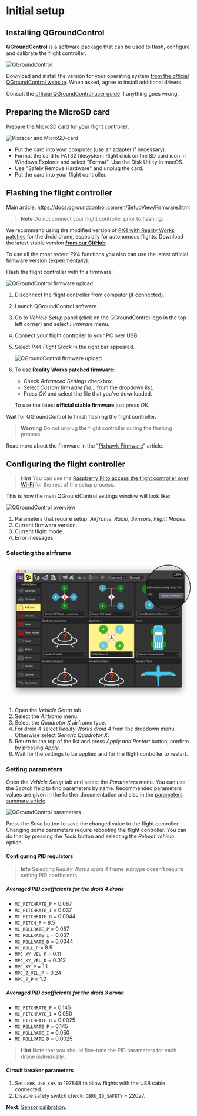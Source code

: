 # Initial setup

## Installing QGroundControl

**QGroundControl** is a software package that can be used to flash, configure and calibrate the flight controller.

<img src="../assets/qgc.png" alt="QGroundControl" class="zoom">

Download and install the version for your operating system [from the official QGroundControl website](https://docs.qgroundcontrol.com/en/getting_started/download_and_install.html). When asked, agree to install additional drivers.

Consult the [official QGroundControl user guide](https://docs.qgroundcontrol.com/en/) if anything goes wrong.

## Preparing the MicroSD card

Prepare the MicroSD card for your flight controller.

<img src="../assets/pix-sd.png" alt="Pixracer and MicroSD-card" class="zoom center" width=400>

* Put the card into your computer (use an adapter if necessary).
* Format the card to FAT32 filesystem. Right click on the SD card icon in Windows Explorer and select "Format". Use the Disk Utility in macOS.
* Use "Safely Remove Hardware" and unplug the card.
* Put the card into your flight controller.

## Flashing the flight controller

Main article: https://docs.qgroundcontrol.com/en/SetupView/Firmware.html

> **Note** Do not connect your flight controller prior to flashing.

We recommend using the modified version of [PX4 with Reality Works patches](firmware.md) for the droid drone, especially for autonomous flights. Download the latest stable version **<a class="latest-firmware v4" href="https://github.com/CopterExpress/Firmware/releases">from our GitHub</a>**.

To use all the most recent PX4 functions you also can use the latest official firmware version (experimentally).

Flash the flight controller with this firmware:

<img src="../assets/qgc-firmware.png" alt="QGroundControl firmware upload" class="zoom">

1. Disconnect the flight controller from computer (if connected).
2. Launch QGroundControl software.
3. Go to *Vehicle Setup* panel (click on the QGroundControl logo in the top-left corner) and select *Firmware* menu.
4. Connect your flight controller to your PC over USB.
5. Select *PX4 Flight Stack* in the right bar appeared.

   <img src="../assets/qgc-firmware.png" alt="QGroundControl firmware upload" class="zoom">

6. To use **Reality Works patched firmware**:

   * Check *Advanced Settings* checkbox.
   * Select *Custom firmware file...* from the dropdown list.
   * Press *OK* and select the file that you've downloaded.

   To use the latest **official stable firmware** just press *OK*.

Wait for QGroundControl to finish flashing the flight controller.

> **Warning** Do not unplug the flight controller during the flashing process.

Read more about the firmware in the "[Pixhawk Firmware](firmware.md)" article.

## Configuring the flight controller

> **Hint** You can use the [Raspberry Pi to access the flight controller over Wi-Fi](gcs_bridge.md) for the rest of the setup process.

This is how the main QGroundControl settings window will look like:

<img src="../assets/qgc-requires-setup.png" alt="QGroundControl overview" class="zoom">

1. Parameters that require setup: *Airframe*, *Radio*, *Sensors*, *Flight Modes*.
2. Current firmware version.
3. Current flight mode.
4. Error messages.

### Selecting the airframe

<img src="../assets/qgc-frame-apply-droid4.png" alt="QGroundControl frame selection" class="zoom">

1. Open the *Vehicle Setup* tab.
2. Select the *Airframe* menu.
3. Select the *Quadrotor X* airframe type.
4. For droid 4 select *Reality Works droid 4* from the dropdown menu. Otherwise select *Generic Quadrotor X*.
5. Return to the top of the list and press *Apply and Restart* button, confirm by pressing *Apply*.
6. Wait for the settings to be applied and for the flight controller to restart.

### Setting parameters

Open the *Vehicle Setup* tab and select the *Parameters* menu. You can use the *Search* field to find parameters by name. Recommended parameters values are given in the further documentation and also in the [parameters summary article](parameters.md).

<img src="../assets/qgc-parameters.png" alt="QGroundControl parameters" class="zoom">

Press the *Save* button to save the changed value to the flight controller. Changing some parameters require rebooting the flight controller. You can do that by pressing the *Tools* button and selecting the *Reboot vehicle* option.

#### Configuring PID regulators

> **Info** Selecting *Reality Works droid 4* frame subtype doesn't require setting PID coefficients.

##### Averaged PID coefficients for the droid 4 drone

* `MC_PITCHRATE_P` = 0.087
* `MC_PITCHRATE_I` = 0.037
* `MC_PITCHRATE_D` = 0.0044
* `MC_PITCH_P` = 8.5
* `MC_ROLLRATE_P` = 0.087
* `MC_ROLLRATE_I` = 0.037
* `MC_ROLLRATE_D` = 0.0044
* `MC_ROLL_P` = 8.5
* `MPC_XY_VEL_P` = 0.11
* `MPC_XY_VEL_D` = 0.013
* `MPC_XY_P` = 1.1
* `MPC_Z_VEL_P` = 0.24
* `MPC_Z_P` = 1.2

##### Averaged PID coefficients for the droid 3 drone

* `MC_PITCHRATE_P` = 0.145
* `MC_PITCHRATE_I` = 0.050
* `MC_PITCHRATE_D` = 0.0025
* `MC_ROLLRATE_P` = 0.145
* `MC_ROLLRATE_I` = 0.050
* `MC_ROLLRATE_D` = 0.0025

> **Hint** Note that you should fine-tune the PID parameters for each drone individually.  <!-- TODO: add PID article link -->

#### Circuit breaker parameters

1. Set `CBRK_USB_CHK` to 197848 to allow flights with the USB cable connected.
2. Disable safety switch check: `CBRK_IO_SAFETY` = 22027.

**Next**: [Sensor calibration](calibration.md).
